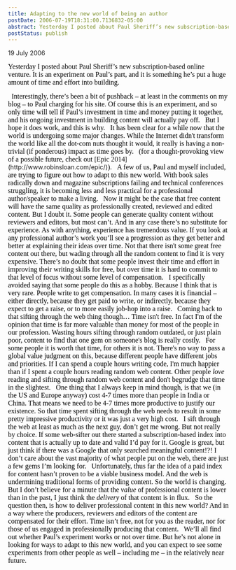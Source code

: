 ```yaml
---
title: Adapting to the new world of being an author
postDate: 2006-07-19T18:31:00.7136832-05:00
abstract: Yesterday I posted about Paul Sheriff’s new subscription-based online venture. Some of the comments around this initiative haven't been all that positive, and yet Paul is reacting to a very serious shift in the way professional authors and speakers make their content available to the world.
postStatus: publish
---
```

19 July 2006

<font face="Times New Roman" color="#000000" size="3">Yesterday I posted about Paul Sheriff’s new subscription-based online venture. It is an experiment on Paul’s part, and it is something he’s put a huge amount of time and effort into building.</font>

<?xml:namespace prefix = o ns = "urn:schemas-microsoft-com:office:office" /><o:p><font face="Times New Roman" color="#000000" size="3">&nbsp;</font></o:p>

<font face="Times New Roman" color="#000000" size="3">Interestingly, there’s been a bit of pushback – at least in the comments on my blog – to Paul charging for his site. Of course this is an experiment, and so only time will tell if Paul’s investment in time and money putting it together, and his ongoing investment in building content will actually pay off. </font>

<o:p><font face="Times New Roman" color="#000000" size="3">&nbsp;</font></o:p>

<font face="Times New Roman" color="#000000" size="3">But I hope it does work, and this is why.</font>

<o:p><font face="Times New Roman" color="#000000" size="3">&nbsp;</font></o:p>

<font face="Times New Roman" color="#000000" size="3">It has been clear for a while now that the world is undergoing some major changes. While the Internet didn't transform the world like all the dot-com nuts thought it would, it really is having a&nbsp;non-trivial (if ponderous) impact as time goes by.</font>

<o:p><font face="Times New Roman" color="#000000" size="3">&nbsp;</font></o:p>

<font face="Times New Roman" color="#000000" size="3">(for a thought-provoking view of a possible future, check out </font>[<font face="Times New Roman" size="3">Epic 2014</font>](http://www.robinsloan.com/epic/)<font size="3"><font color="#000000"><font face="Times New Roman">).<o:p></o:p></font></font></font>

<o:p><font face="Times New Roman" color="#000000" size="3">&nbsp;</font></o:p>

<font size="3"><font color="#000000"><font face="Times New Roman">A few of us, Paul and myself included, are trying to figure out how to adapt to this new world. With book sales radically down and magazine subscriptions failing and technical conferences struggling, it is becoming less and less practical for a professional author/speaker to make a living.<o:p></o:p></font></font></font>

<o:p><font face="Times New Roman" color="#000000" size="3">&nbsp;</font></o:p>

<font face="Times New Roman" color="#000000" size="3">Now it might be the case that free content will have the same quality as professionally created, reviewed and edited content. But I doubt it.&nbsp;</font><font face="Times New Roman" color="#000000" size="3">Some people can generate quality content without reviewers and editors, but most can’t. And in any case there’s no substitute for experience. As with anything, experience has tremendous value. If you look at any professional author’s work you’ll see a progression as they get better and better at explaining their ideas over time. </font>

<font face="Times New Roman" color="#000000" size="3"></font>

<font face="Times New Roman" color="#000000" size="3">Not that there isn't some great free content out there, but wading through all the random content to find it is very expensive. There’s no doubt that some people invest their time and effort in improving their writing skills for free, but over time it is hard to commit to that level of focus without some level of compensation.</font>

<o:p><font face="Times New Roman" color="#000000" size="3">&nbsp;</font></o:p>

<font face="Times New Roman" color="#000000" size="3">I specifically avoided saying that some people do this as a hobby. Because I think that is very rare. People write to get compensation. In many cases it is financial – either directly, because they get paid to write, or indirectly, because they expect to get a raise, or to more easily job-hop into a raise.</font>

<o:p><font face="Times New Roman" color="#000000" size="3">&nbsp;</font></o:p>

<font size="3"><font color="#000000"><font face="Times New Roman">Coming back to that sifting through the web thing though… Time isn't free. In fact I'm of the opinion that time is far more valuable than money for most of the people in our profession. Wasting hours sifting through random outdated, or just plain poor, content to find that one gem on someone's blog is really costly.<o:p></o:p></font></font></font>

<o:p><font face="Times New Roman" color="#000000" size="3">&nbsp;</font></o:p>

<font size="3"><font color="#000000"><font face="Times New Roman">For some people it is worth that time, for others it is not. There's no way to pass a global value judgment on this, because different people have different jobs and priorities. If I can spend a couple hours writing code, I'm much happier than if I spent a couple hours reading random web content. Other people <i style="mso-bidi-font-style: normal">love</i> reading and sifting through random web content and don't begrudge that time in the slightest.<o:p></o:p></font></font></font>

<o:p><font face="Times New Roman" color="#000000" size="3">&nbsp;</font></o:p>

<font face="Times New Roman" color="#000000" size="3">One thing that I always keep in mind though, is that we (in the <?xml:namespace prefix = st1 ns = "urn:schemas-microsoft-com:office:smarttags" /><st1:country-region w:st="on">US</st1:country-region> and Europe anyway) cost 4-7 times more than people in <st1:country-region w:st="on">India</st1:country-region> or <st1:country-region w:st="on"><st1:place w:st="on">China</st1:place></st1:country-region>. That means we need to be 4-7 times more productive to justify our existence. So that time spent sifting through the web needs to result in some pretty impressive productivity or it was just a very high cost.</font>

<o:p><font face="Times New Roman" color="#000000" size="3">&nbsp;</font></o:p>

<font face="Times New Roman" color="#000000" size="3">I sift through the web at least as much as the next guy, don’t get me wrong. But not really by choice. If some web-sifter out there started a subscription-based index into content that is actually up to date and valid I’d pay for it. Google is great, but just think if there was a Google that only searched meaningful content!?! I don’t care about the vast majority of what people put on the web, there are just a few gems I’m looking for.</font>

<o:p><font face="Times New Roman" color="#000000" size="3">&nbsp;</font></o:p>

<font face="Times New Roman" color="#000000" size="3">Unfortunately, thus far the idea of a paid index for content hasn’t proven to be a viable business model. And the web is undermining traditional forms of providing content. So the world is changing.</font>

<font face="Times New Roman" color="#000000" size="3"></font>

<font face="Times New Roman" color="#000000" size="3">But I don’t believe for a minute that the <i style="mso-bidi-font-style: normal">value</i> of professional content is lower than in the past, I just think the <i style="mso-bidi-font-style: normal">delivery</i> of that content is in flux.</font>

<o:p><font face="Times New Roman" color="#000000" size="3">&nbsp;</font></o:p>

<font face="Times New Roman" color="#000000" size="3">So the question then, is how to deliver professional content in this new world? And in a way where the producers, reviewers and editors of the content are compensated for their effort. Time isn’t free, not for you as the reader, nor for those of us engaged in professionally producing that content.</font>

<o:p><font face="Times New Roman" color="#000000" size="3">&nbsp;</font></o:p>

<font face="Times New Roman" color="#000000" size="3">We’ll all find out whether Paul’s experiment works or not over time. But he’s not alone in looking for ways to adapt to this new world, and you can expect to see some experiments from other people as well – including me – in the relatively near future.</font>
